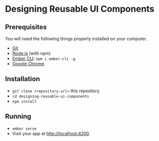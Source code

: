 # Designing Reusable UI Components

## Prerequisites

You will need the following things properly installed on your computer.

* [Git](https://git-scm.com/)
* [Node.js](https://nodejs.org/) (with npm)
* [Ember CLI](https://ember-cli.com/): `npm i ember-cli -g`
* [Google Chrome](https://google.com/chrome/)

## Installation

* `git clone <repository-url>` this repository
* `cd designing-reusable-ui-components`
* `npm install`

## Running

* `ember serve`
* Visit your app at [http://localhost:4200](http://localhost:4200).
